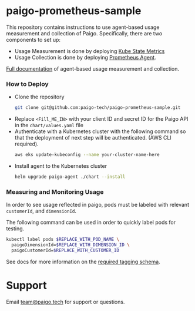 # paigo-prometheus-sample

This repository contains instructions to use agent-based usage measurement and collection of Paigo.
Specifically, there are two components to set up:
- Usage Measurement is done by deploying [Kube State Metrics](https://github.com/kubernetes/kube-state-metrics)
- Usage Collection is done by deploying [Prometheus Agent](https://prometheus.io/docs/introduction/overview/).

[Full documentation](https://docs.paigo.tech/measure-usage-and-collect-data/agent-based-method) of agent-based usage measurement and collection.

### How to Deploy

-   Clone the repository
    ``` sh
    git clone git@github.com:paigo-tech/paigo-prometheus-sample.git
    ````
-   Replace `<Fill_ME_IN>` with your client ID and secret ID for the Paigo API in the `chart/values.yaml` file
-   Authenticate with a Kubernetes cluster with the following command so that the deployment of next step will be authenticated. (AWS CLI required).
    ``` sh
    aws eks update-kubeconfig --name your-cluster-name-here
    ```
-   Install agent to the Kubernetes cluster
    ``` sh
    helm upgrade paigo-agent ./chart --install
    ```


### Measuring and Monitoring Usage
In order to see usage reflected in paigo, pods must be labeled with relevant `customerId`, and `dimensionId`.

The following command can be used in order to quickly label pods for testing. 
```sh
kubectl label pods $REPLACE_WITH_POD_NAME \
  paigoDimensionId=$REPLACE_WITH_DIMENSION_ID \
  paigoCustomerId=$REPLACE_WITH_CUSTOMER_ID
```

 See docs for more information on the [required tagging schema](https://docs.paigo.tech/measure-usage-and-collect-data/agent-based-method#required-tagging-schema). 


# Support

Email [team@paigo.tech](mailto:team@paigo.tech) for support or questions.
